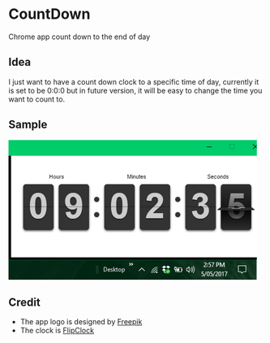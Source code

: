 # CountDown
Chrome app count down to the end of day
## Idea
I just want to have a count down clock to a specific time of day, currently it is set to be 0:0:0 but in future version, it will be easy to change the time you want to count to.
## Sample
![Sample image](img/Sample.PNG?raw=true)
## Credit
* The app logo is designed by [Freepik](http://www.freepik.com)
* The clock is [FlipClock](http://flipclockjs.com/)
